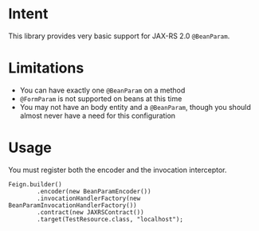 # Intent
This library provides very basic support for JAX-RS 2.0 `@BeanParam`.

# Limitations

 * You can have exactly one `@BeanParam` on a method
 * `@FormParam` is not supported on beans at this time
 * You may not have an body entity and a `@BeanParam`, though you should almost never have a need for this configuration

# Usage
You must register both the encoder and the invocation interceptor.

```
Feign.builder()
        .encoder(new BeanParamEncoder())
        .invocationHandlerFactory(new BeanParamInvocationHandlerFactory())
        .contract(new JAXRSContract())
        .target(TestResource.class, "localhost");
```